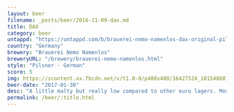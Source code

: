 ```yaml
---
layout: beer
filename: _posts/beer/2016-11-09-dax.md
title: DAX
category: beer
untappd: "https://untappd.com/b/brauerei-nemo-namenlos-dax-original-pilsner/1695695"
country: "Germany"
brewery: "Brauerei Nemo Namenlos"
breweryURL: "/brewery/brauerei-nemo-namenlos.html"
style: "Pilsner - German"
score: 5
img: https://scontent.xx.fbcdn.net/v/t1.0-0/p480x480/16427524_10154888757508745_4156556538803028976_n.jpg?oh=8ec15d8c2200b5c848fd896b4421607a&oe=5B3AC7F0
beer-date: "2017-01-30"
desc: "A little malty but really low compared to other euro lagers. Mostly just tastes like water"
permalink: /beer/:title.html
---
```

